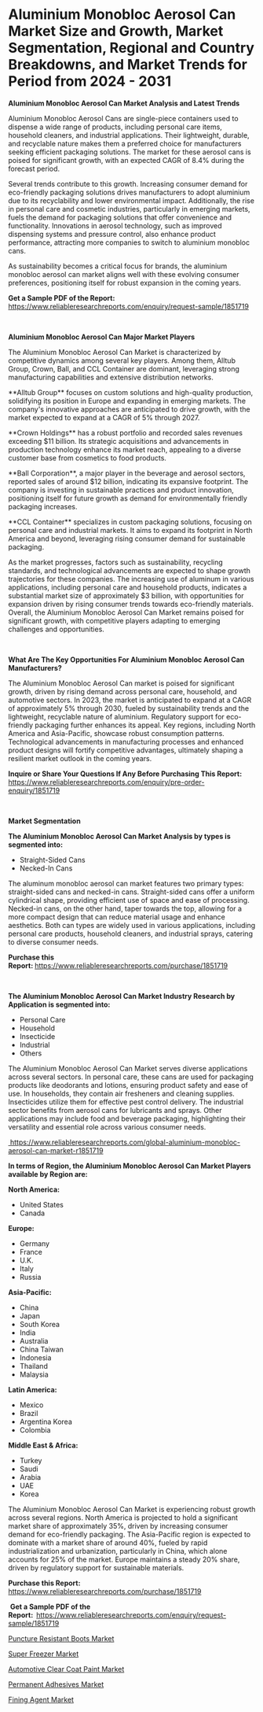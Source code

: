 <p><h1>Aluminium Monobloc Aerosol Can Market Size and Growth, Market Segmentation, Regional and Country Breakdowns, and Market Trends for Period from 2024 -  2031</h1></p><p><strong>Aluminium Monobloc Aerosol Can Market Analysis and Latest Trends</strong></p>
<p><p>Aluminium Monobloc Aerosol Cans are single-piece containers used to dispense a wide range of products, including personal care items, household cleaners, and industrial applications. Their lightweight, durable, and recyclable nature makes them a preferred choice for manufacturers seeking efficient packaging solutions. The market for these aerosol cans is poised for significant growth, with an expected CAGR of 8.4% during the forecast period. </p><p>Several trends contribute to this growth. Increasing consumer demand for eco-friendly packaging solutions drives manufacturers to adopt aluminium due to its recyclability and lower environmental impact. Additionally, the rise in personal care and cosmetic industries, particularly in emerging markets, fuels the demand for packaging solutions that offer convenience and functionality. Innovations in aerosol technology, such as improved dispensing systems and pressure control, also enhance product performance, attracting more companies to switch to aluminium monobloc cans. </p><p>As sustainability becomes a critical focus for brands, the aluminium monobloc aerosol can market aligns well with these evolving consumer preferences, positioning itself for robust expansion in the coming years.</p></p>
<p><strong>Get a Sample PDF of the Report:&nbsp;</strong> <a href="https://www.reliableresearchreports.com/enquiry/request-sample/1851719?utm_campaign=1588&utm_medium=2&utm_source=Github&utm_content=ia&utm_term=18102024&utm_id=aluminium-monobloc-aerosol-can">https://www.reliableresearchreports.com/enquiry/request-sample/1851719</a></p>
<p>&nbsp;</p>
<p><strong>Aluminium Monobloc Aerosol Can Major Market Players</strong></p>
<p><p>The Aluminium Monobloc Aerosol Can Market is characterized by competitive dynamics among several key players. Among them, Alltub Group, Crown, Ball, and CCL Container are dominant, leveraging strong manufacturing capabilities and extensive distribution networks.</p><p>**Alltub Group** focuses on custom solutions and high-quality production, solidifying its position in Europe and expanding in emerging markets. The company's innovative approaches are anticipated to drive growth, with the market expected to expand at a CAGR of 5% through 2027.</p><p>**Crown Holdings** has a robust portfolio and recorded sales revenues exceeding $11 billion. Its strategic acquisitions and advancements in production technology enhance its market reach, appealing to a diverse customer base from cosmetics to food products.</p><p>**Ball Corporation**, a major player in the beverage and aerosol sectors, reported sales of around $12 billion, indicating its expansive footprint. The company is investing in sustainable practices and product innovation, positioning itself for future growth as demand for environmentally friendly packaging increases.</p><p>**CCL Container** specializes in custom packaging solutions, focusing on personal care and industrial markets. It aims to expand its footprint in North America and beyond, leveraging rising consumer demand for sustainable packaging.</p><p>As the market progresses, factors such as sustainability, recycling standards, and technological advancements are expected to shape growth trajectories for these companies. The increasing use of aluminum in various applications, including personal care and household products, indicates a substantial market size of approximately $3 billion, with opportunities for expansion driven by rising consumer trends towards eco-friendly materials. Overall, the Aluminium Monobloc Aerosol Can Market remains poised for significant growth, with competitive players adapting to emerging challenges and opportunities.</p></p>
<p>&nbsp;</p>
<p><strong>What Are The Key Opportunities For Aluminium Monobloc Aerosol Can Manufacturers?</strong></p>
<p><p>The Aluminium Monobloc Aerosol Can market is poised for significant growth, driven by rising demand across personal care, household, and automotive sectors. In 2023, the market is anticipated to expand at a CAGR of approximately 5% through 2030, fueled by sustainability trends and the lightweight, recyclable nature of aluminium. Regulatory support for eco-friendly packaging further enhances its appeal. Key regions, including North America and Asia-Pacific, showcase robust consumption patterns. Technological advancements in manufacturing processes and enhanced product designs will fortify competitive advantages, ultimately shaping a resilient market outlook in the coming years.</p></p>
<p><strong>Inquire or Share Your Questions If Any Before Purchasing This Report:</strong> <a href="https://www.reliableresearchreports.com/enquiry/pre-order-enquiry/1851719?utm_campaign=1588&utm_medium=2&utm_source=Github&utm_content=ia&utm_term=18102024&utm_id=aluminium-monobloc-aerosol-can">https://www.reliableresearchreports.com/enquiry/pre-order-enquiry/1851719</a></p>
<p>&nbsp;</p>
<p><strong>Market Segmentation</strong></p>
<p><strong>The Aluminium Monobloc Aerosol Can Market Analysis by types is segmented into:</strong></p>
<p><ul><li>Straight-Sided Cans</li><li>Necked-In Cans</li></ul></p>
<p><p>The aluminum monobloc aerosol can market features two primary types: straight-sided cans and necked-in cans. Straight-sided cans offer a uniform cylindrical shape, providing efficient use of space and ease of processing. Necked-in cans, on the other hand, taper towards the top, allowing for a more compact design that can reduce material usage and enhance aesthetics. Both can types are widely used in various applications, including personal care products, household cleaners, and industrial sprays, catering to diverse consumer needs.</p></p>
<p><strong>Purchase this Report:&nbsp;</strong><a href="https://www.reliableresearchreports.com/purchase/1851719?utm_campaign=1588&utm_medium=2&utm_source=Github&utm_content=ia&utm_term=18102024&utm_id=aluminium-monobloc-aerosol-can">https://www.reliableresearchreports.com/purchase/1851719</a></p>
<p>&nbsp;</p>
<p><strong>The Aluminium Monobloc Aerosol Can Market Industry Research by Application is segmented into:</strong></p>
<p><ul><li>Personal Care</li><li>Household</li><li>Insecticide</li><li>Industrial</li><li>Others</li></ul></p>
<p><p>The Aluminium Monobloc Aerosol Can Market serves diverse applications across several sectors. In personal care, these cans are used for packaging products like deodorants and lotions, ensuring product safety and ease of use. In households, they contain air fresheners and cleaning supplies. Insecticides utilize them for effective pest control delivery. The industrial sector benefits from aerosol cans for lubricants and sprays. Other applications may include food and beverage packaging, highlighting their versatility and essential role across various consumer needs.</p></p>
<p><a href="https://www.reliableresearchreports.com/global-aluminium-monobloc-aerosol-can-market-r1851719?utm_campaign=1588&utm_medium=2&utm_source=Github&utm_content=ia&utm_term=18102024&utm_id=aluminium-monobloc-aerosol-can">&nbsp;https://www.reliableresearchreports.com/global-aluminium-monobloc-aerosol-can-market-r1851719</a></p>
<p><strong>In terms of Region, the Aluminium Monobloc Aerosol Can Market Players available by Region are:</strong></p>
<p>
    <p> <strong> North America: </strong>
        <ul>
            <li>United States</li>
            <li>Canada</li>
        </ul>
        </p> 
    <p> <strong> Europe: </strong>
        <ul>
            <li>Germany</li>
            <li>France</li>
            <li>U.K.</li>
            <li>Italy</li>
            <li>Russia</li>
        </ul>
        </p> 
    <p> <strong> Asia-Pacific: </strong>
        <ul>
            <li>China</li>
            <li>Japan</li>
            <li>South Korea</li>
            <li>India</li>
            <li>Australia</li>
            <li>China Taiwan</li>
            <li>Indonesia</li>
            <li>Thailand</li>
            <li>Malaysia</li>
        </ul>
        </p> 
    <p> <strong> Latin America: </strong>
        <ul>
            <li>Mexico</li>
            <li>Brazil</li>
            <li>Argentina Korea</li>
            <li>Colombia</li>
        </ul>
        </p> 
    <p> <strong> Middle East & Africa: </strong>
        <ul>
            <li>Turkey</li>
            <li>Saudi</li>
            <li>Arabia</li>
            <li>UAE</li>
            <li>Korea</li>
        </ul>
    </p>
    </p>
<p><p>The Aluminium Monobloc Aerosol Can Market is experiencing robust growth across several regions. North America is projected to hold a significant market share of approximately 35%, driven by increasing consumer demand for eco-friendly packaging. The Asia-Pacific region is expected to dominate with a market share of around 40%, fueled by rapid industrialization and urbanization, particularly in China, which alone accounts for 25% of the market. Europe maintains a steady 20% share, driven by regulatory support for sustainable materials.</p></p>
<p><strong>Purchase this Report: </strong><a href="https://www.reliableresearchreports.com/purchase/1851719?utm_campaign=1588&utm_medium=2&utm_source=Github&utm_content=ia&utm_term=18102024&utm_id=aluminium-monobloc-aerosol-can">https://www.reliableresearchreports.com/purchase/1851719</a></p>
<p>&nbsp;<strong>Get a Sample PDF of the Report:&nbsp;&nbsp;</strong><a href="https://www.reliableresearchreports.com/enquiry/request-sample/1851719?utm_campaign=1588&utm_medium=2&utm_source=Github&utm_content=ia&utm_term=18102024&utm_id=aluminium-monobloc-aerosol-can">https://www.reliableresearchreports.com/enquiry/request-sample/1851719</a></p>
<p><strong></strong></p>
<p><p><a href="https://www.linkedin.com/pulse/puncture-resistant-boots-market-refracting-trends-consumer-ofbie?utm_campaign=1588&utm_medium=2&utm_source=Github&utm_content=ia&utm_term=18102024&utm_id=aluminium-monobloc-aerosol-can">Puncture Resistant Boots Market</a></p><p><a href="https://www.linkedin.com/pulse/super-freezer-market-emerging-trends-future-prospects-period-6lxze?utm_campaign=1588&utm_medium=2&utm_source=Github&utm_content=ia&utm_term=18102024&utm_id=aluminium-monobloc-aerosol-can">Super Freezer Market</a></p><p><a href="https://www.linkedin.com/pulse/global-automotive-clear-coat-paint-market-trends-forecasts-strategic-gkcdf?utm_campaign=1588&utm_medium=2&utm_source=Github&utm_content=ia&utm_term=18102024&utm_id=aluminium-monobloc-aerosol-can">Automotive Clear Coat Paint Market</a></p><p><a href="https://www.linkedin.com/pulse/booming-permanent-adhesives-market-sector-analysis-growth-projections-yt05f?utm_campaign=1588&utm_medium=2&utm_source=Github&utm_content=ia&utm_term=18102024&utm_id=aluminium-monobloc-aerosol-can">Permanent Adhesives Market</a></p><p><a href="https://www.linkedin.com/pulse/in-depth-fining-agent-market-review-size-share-128cagr-growth-afsvf?utm_campaign=1588&utm_medium=2&utm_source=Github&utm_content=ia&utm_term=18102024&utm_id=aluminium-monobloc-aerosol-can">Fining Agent Market</a></p></p>